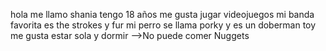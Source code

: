 hola
me llamo shania tengo 18 años 
me gusta jugar videojuegos
mi banda favorita es the strokes y fur
mi perro se llama porky y es un doberman toy
me gusta estar sola y dormir
-->No puede comer Nuggets


